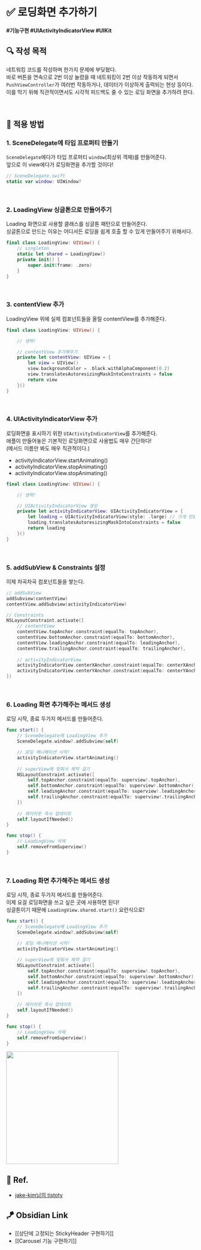 # ✅ 로딩화면 추가하기

#### #기능구현 #UIActivityIndicatorView #UIKit 

## **🔍** 작성 목적

네트워킹 코드를 작성하며 한가지 문제에 부딪혔다.   
바로 버튼을 연속으로 2번 이상 눌렸을 때 네트워킹이 2번 이상 작동하게 되면서   
`PushViewController`가 여러번 작동하거나, 데이터가 이상하게 출력되는 현상 등이다.   
이를 막기 위해 직관적이면서도 시각적 피드백도 줄 수 있는 로딩 화면을 추가하려 한다.

<br>

## 📌 적용 방법

### 1. SceneDelegate에 타입 프로퍼티 만들기

`SceneDelegate`에다가 타입 프로퍼티 `window`(최상위 객체)를 만들어준다.   
앞으로 이 view에다가 로딩화면을 추가할 것이다!

~~~swift
// SceneDelegate.swift
static var window: UIWindow?
~~~

<br>

### 2. LoadingView 싱글톤으로 만들어주기

Loading 화면으로 사용할 클래스를 싱글톤 패턴으로 만들어준다.   
싱글톤으로 만드는 이유는 어디서든 로딩을 쉽게 호출 할 수 있게 만들어주기 위해서다.

~~~swift
final class LoadingView: UIView() {
    // singleton
    static let shared = LoadingView()
    private init() {
        super.init(frame: .zero)
    }
}
~~~

<br>

### 3. contentView 추가

LoadingView 위에 실제 컴포넌트들을 올릴 contentView를 추가해준다.

~~~swift
final class LoadingView: UIView() {

    // 생략!

    // contentView 추가해주기
    private let contentView: UIView = {
        let view = UIView()
        view.backgroundColor = .black.withAlphaComponent(0.2)
        view.translatesAutoresizingMaskIntoConstraints = false
        return view
    }()
}
~~~

<br>

### 4. UIActivityIndicatorView 추가

로딩화면을 표시하기 위한 `UIActivityIndicatorView`를 추가해준다.   
애플이 만들어놓은 기본적인 로딩화면으로 사용법도 매우 간단하다!   
(메서드 이름만 봐도 매우 직관적이다.)   

- activityIndicatorView.startAnimating()
- activityIndicatorView.stopAnimating()
- activityIndicatorView.stopAnimating()

~~~swift
final class LoadingView: UIView() {

    // 생략!

    // UIActivityIndicatorView 생성
    private let activityIndicatorView: UIActivityIndicatorView = {
        let loading = UIActivityIndicatorView(style: .large) // 크게 만들어줄텨
        loading.translatesAutoresizingMaskIntoConstraints = false
        return loading
    }()
}
~~~

<br>

### 5. addSubView & Constraints 설정

이제 차곡차곡 컴포넌트들을 쌓는다.

~~~swift
// addSubView
addSubview(contentView)
contentView.addSubview(activityIndicatorView)

// Constraints
NSLayoutConstraint.activate([
    // contentView
    contentView.topAnchor.constraint(equalTo: topAnchor),
    contentView.bottomAnchor.constraint(equalTo: bottomAnchor),
    contentView.leadingAnchor.constraint(equalTo: leadingAnchor),
    contentView.trailingAnchor.constraint(equalTo: trailingAnchor),
    
    // activityIndicatorView
    activityIndicatorView.centerXAnchor.constraint(equalTo: centerXAnchor),
    activityIndicatorView.centerYAnchor.constraint(equalTo: centerYAnchor),
])
~~~

<br>

### 6. Loading 화면 추가해주는 메서드 생성

로딩 시작, 종료 두가지 메서드를 만들어준다.

~~~swift
func start() {
    // SceneDelegate에 LoadingView 추가
    SceneDelegate.window?.addSubview(self)

    // 로딩 애니메이션 시작!
    activityIndicatorView.startAnimating()
    
    // superView에 맞춰서 제약 걸기
    NSLayoutConstraint.activate([
        self.topAnchor.constraint(equalTo: superview!.topAnchor),
        self.bottomAnchor.constraint(equalTo: superview!.bottomAnchor),
        self.leadingAnchor.constraint(equalTo: superview!.leadingAnchor),
        self.trailingAnchor.constraint(equalTo: superview!.trailingAnchor),
    ])
    
    // 레이아웃 즉시 업데이트
    self.layoutIfNeeded()
}

func stop() {
    // LoadingView 삭제
    self.removeFromSuperview()
}
~~~

<br>

### 7. Loading 화면 추가해주는 메서드 생성

로딩 시작, 종료 두가지 메서드를 만들어준다.   
이제 요걸 로딩화면을 쓰고 싶은 곳에 사용하면 된다!   
싱글톤이기 때문에 `LoadingView.shared.start()` 요런식으로!

~~~swift
func start() {
    // SceneDelegate에 LoadingView 추가
    SceneDelegate.window?.addSubview(self)

    // 로딩 애니메이션 시작!
    activityIndicatorView.startAnimating()
    
    // superView에 맞춰서 제약 걸기
    NSLayoutConstraint.activate([
        self.topAnchor.constraint(equalTo: superview!.topAnchor),
        self.bottomAnchor.constraint(equalTo: superview!.bottomAnchor),
        self.leadingAnchor.constraint(equalTo: superview!.leadingAnchor),
        self.trailingAnchor.constraint(equalTo: superview!.trailingAnchor),
    ])
    
    // 레이아웃 즉시 업데이트
    self.layoutIfNeeded()
}

func stop() {
    // LoadingView 삭제
    self.removeFromSuperview()
}
~~~

<img width="300" src="https://user-images.githubusercontent.com/113565086/230577996-fff67b2f-3c7e-4de6-82c4-2323e5be87f5.png">

<br>

## 💌 Ref.
- [jake-kim님의 tistoty](https://ios-development.tistory.com/980)


## 🪁 Obsidian Link
- [[상단에 고정되는 StickyHeader 구현하기]]
- [[Carousel 기능 구현하기]]
